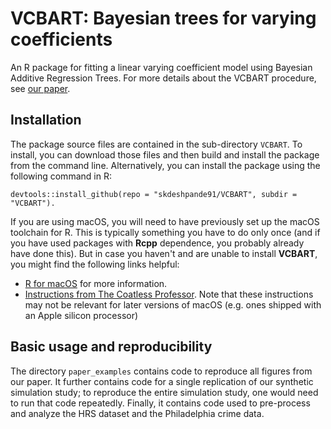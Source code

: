 # VCBART: Bayesian trees for varying coefficients

An R package for fitting a linear varying coefficient model using Bayesian Additive Regression Trees.
For more details about the VCBART procedure, see [our paper](https://arxiv.org/abs/2003.06416).



## Installation

The package source files are contained in the sub-directory `VCBART`. 
To install, you can download those files and then build and install the package from the command line.
Alternatively, you can install the package using the following command in R:

```
devtools::install_github(repo = "skdeshpande91/VCBART", subdir = "VCBART").
```

If you are using macOS, you will need to have previously set up the macOS toolchain for R.
This is typically something you have to do only once (and if you have used packages with **Rcpp** dependence, you probably already have done this).
But in case you haven't and are unable to install **VCBART**, you might find the following links helpful:

+ [R for macOS](https://cran.r-project.org/bin/macosx/tools/) for more information.
+ [Instructions from The Coatless Professor](https://thecoatlessprofessor.com/programming/cpp/r-compiler-tools-for-rcpp-on-macos/). Note that these instructions may not be relevant for later versions of macOS (e.g. ones shipped with an Apple silicon processor)


## Basic usage and reproducibility

The directory `paper_examples` contains code to reproduce all figures from our paper.
It further contains code for a single replication of our synthetic simulation study; to reproduce the entire simulation study, one would need to run that code repeatedly.
Finally, it contains code used to pre-process and analyze the HRS dataset and the Philadelphia crime data.


